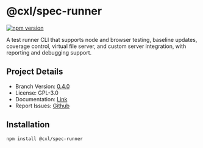 # @cxl/spec-runner 
	
[![npm version](https://badge.fury.io/js/%40cxl%2Fspec-runner.svg)](https://badge.fury.io/js/%40cxl%2Fspec-runner)

A test runner CLI that supports node and browser testing, baseline updates, coverage control, virtual file server, and custom server integration, with reporting and debugging support.

## Project Details

-   Branch Version: [0.4.0](https://npmjs.com/package/@cxl/spec-runner/v/0.4.0)
-   License: GPL-3.0
-   Documentation: [Link](https://cxlio.github.io/open/spec-runner)
-   Report Issues: [Github](https://github.com/cxlio/open/issues)

## Installation

	npm install @cxl/spec-runner

